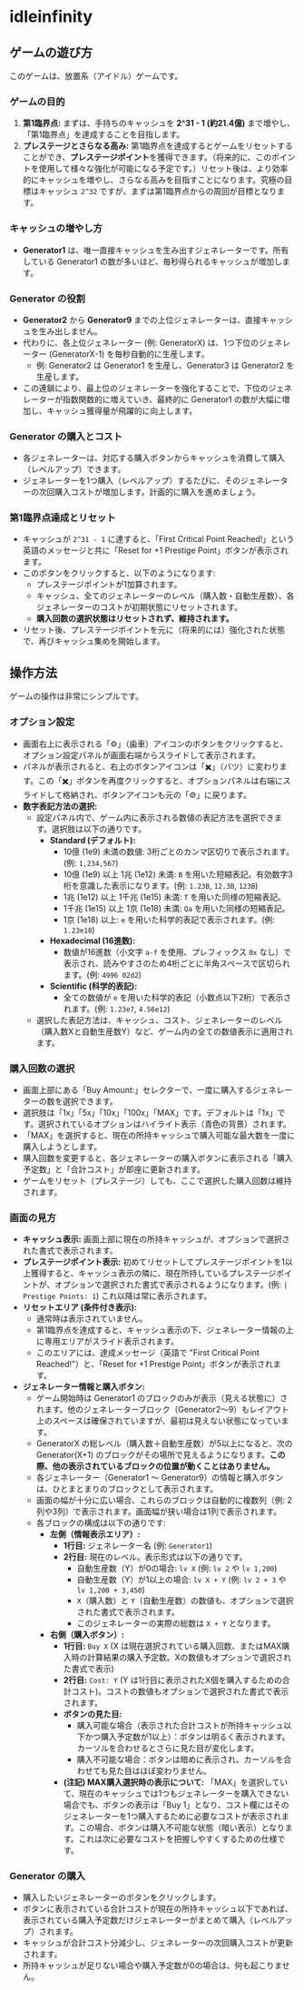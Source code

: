# idleinfinity

## ゲームの遊び方

このゲームは、放置系（アイドル）ゲームです。

### ゲームの目的
1.  **第1臨界点:** まずは、手持ちのキャッシュを **2^31 - 1 (約21.4億)** まで増やし、「第1臨界点」を達成することを目指します。
2.  **プレステージとさらなる高み:** 第1臨界点を達成するとゲームをリセットすることができ、**プレステージポイント**を獲得できます。（将来的に、このポイントを使用して様々な強化が可能になる予定です。）リセット後は、より効率的にキャッシュを増やし、さらなる高みを目指すことになります。究極の目標はキャッシュ `2^32` ですが、まずは第1臨界点からの周回が目標となります。

### キャッシュの増やし方
- **Generator1** は、唯一直接キャッシュを生み出すジェネレーターです。所有している Generator1 の数が多いほど、毎秒得られるキャッシュが増加します。

### Generator の役割
- **Generator2** から **Generator9** までの上位ジェネレーターは、直接キャッシュを生み出しません。
- 代わりに、各上位ジェネレーター (例: GeneratorX) は、1つ下位のジェネレーター (GeneratorX-1) を毎秒自動的に生産します。
  - 例: Generator2 は Generator1 を生産し、Generator3 は Generator2 を生産します。
- この連鎖により、最上位のジェネレーターを強化することで、下位のジェネレーターが指数関数的に増えていき、最終的に Generator1 の数が大幅に増加し、キャッシュ獲得量が飛躍的に向上します。

### Generator の購入とコスト
- 各ジェネレーターは、対応する購入ボタンからキャッシュを消費して購入（レベルアップ）できます。
- ジェネレーターを1つ購入（レベルアップ）するたびに、そのジェネレーターの次回購入コストが増加します。計画的に購入を進めましょう。

### 第1臨界点達成とリセット
- キャッシュが `2^31 - 1` に達すると、「First Critical Point Reached!」という英語のメッセージと共に「Reset for +1 Prestige Point」ボタンが表示されます。
- このボタンをクリックすると、以下のようになります:
    - プレステージポイントが1加算されます。
    - キャッシュ、全てのジェネレーターのレベル（購入数・自動生産数）、各ジェネレーターのコストが初期状態にリセットされます。
    - **購入回数の選択状態はリセットされず、維持されます。**
- リセット後、プレステージポイントを元に（将来的には）強化された状態で、再びキャッシュ集めを開始します。

## 操作方法

ゲームの操作は非常にシンプルです。

### オプション設定
- 画面右上に表示される「⚙️」（歯車）アイコンのボタンをクリックすると、オプション設定パネルが画面右端からスライドして表示されます。
- パネルが表示されると、右上のボタンアイコンは「✖️」（バツ）に変わります。この「✖️」ボタンを再度クリックすると、オプションパネルは右端にスライドして格納され、ボタンアイコンも元の「⚙️」に戻ります。
- **数字表記方法の選択:**
    - 設定パネル内で、ゲーム内に表示される数値の表記方法を選択できます。選択肢は以下の通りです。
        - **Standard (デフォルト):**
            - 10億 (1e9) 未満の数値: 3桁ごとのカンマ区切りで表示されます。(例: `1,234,567`)
            - 10億 (1e9) 以上 1兆 (1e12) 未満: `B` を用いた短縮表記。有効数字3桁を意識した表示になります。(例: `1.23B`, `12.3B`, `123B`)
            - 1兆 (1e12) 以上 1千兆 (1e15) 未満: `T` を用いた同様の短縮表記。
            - 1千兆 (1e15) 以上 1京 (1e18) 未満: `Qa` を用いた同様の短縮表記。
            - 1京 (1e18) 以上: `e` を用いた科学的表記で表示されます。(例: `1.23e18`)
        - **Hexadecimal (16進数):**
            - 数値が16進数（小文字 `a-f` を使用、プレフィックス `0x` なし）で表示され、読みやすさのため4桁ごとに半角スペースで区切られます。(例: `4996 02d2`)
        - **Scientific (科学的表記):**
            - 全ての数値が `e` を用いた科学的表記（小数点以下2桁）で表示されます。(例: `1.23e7`, `4.56e12`)
    - 選択した表記方法は、キャッシュ、コスト、ジェネレーターのレベル（購入数Xと自動生産数Y）など、ゲーム内の全ての数値表示に適用されます。

### 購入回数の選択
- 画面上部にある「Buy Amount:」セレクターで、一度に購入するジェネレーターの数を選択できます。
- 選択肢は「1x」「5x」「10x」「100x」「MAX」です。デフォルトは「1x」です。選択されているオプションはハイライト表示（青色の背景）されます。
- 「MAX」を選択すると、現在の所持キャッシュで購入可能な最大数を一度に購入しようとします。
- 購入回数を変更すると、各ジェネレーターの購入ボタンに表示される「購入予定数」と「合計コスト」が即座に更新されます。
- ゲームをリセット（プレステージ）しても、ここで選択した購入回数は維持されます。

### 画面の見方
- **キャッシュ表示:** 画面上部に現在の所持キャッシュが、オプションで選択された書式で表示されます。
- **プレステージポイント表示:** 初めてリセットしてプレステージポイントを1以上獲得すると、キャッシュ表示の隣に、現在所持しているプレステージポイントが、オプションで選択された書式で表示されるようになります。(例: `| Prestige Points: 1`) これ以降は常に表示されます。
- **リセットエリア (条件付き表示):**
    - 通常時は表示されていません。
    - 第1臨界点を達成すると、キャッシュ表示の下、ジェネレーター情報の上に専用エリアがスライド表示されます。
    - このエリアには、達成メッセージ（英語で "First Critical Point Reached!"）と、「Reset for +1 Prestige Point」ボタンが表示されます。
- **ジェネレーター情報と購入ボタン:**
    - ゲーム開始時は Generator1 のブロックのみが表示（見える状態に）されます。他のジェネレーターブロック（Generator2～9）もレイアウト上のスペースは確保されていますが、最初は見えない状態になっています。
    - GeneratorX の総レベル（購入数＋自動生産数）が5以上になると、次の Generator(X+1) のブロックがその場所で見えるようになります。**この際、他の表示されているブロックの位置が動くことはありません。**
    - 各ジェネレーター（Generator1 ～ Generator9）の情報と購入ボタンは、ひとまとまりのブロックとして表示されます。
    - 画面の幅が十分に広い場合、これらのブロックは自動的に複数列（例: 2列や3列）で表示されます。画面幅が狭い場合は1列で表示されます。
    - 各ブロックの構成は以下の通りです:
        - **左側（情報表示エリア）:**
            - **1行目:** ジェネレーター名 (例: `Generator1`)
            - **2行目:** 現在のレベル。表示形式は以下の通りです。
                - 自動生産数（Y）が0の場合: `lv X` (例: `lv 2` や `lv 1,200`)
                - 自動生産数（Y）が1以上の場合: `lv X + Y` (例: `lv 2 + 3` や `lv 1,200 + 3,450`)
                - `X`（購入数）と `Y`（自動生産数）の数値も、オプションで選択された書式で表示されます。
                - このジェネレーターの実際の総数は `X + Y` となります。
        - **右側（購入ボタン）:**
            - **1行目:** `Buy X` (X は現在選択されている購入回数、またはMAX購入時の計算結果の購入予定数。Xの数値もオプションで選択された書式で表示)
            - **2行目:** `Cost: Y` (Y は1行目に表示されたX個を購入するための合計コスト)。コストの数値もオプションで選択された書式で表示されます。
            - **ボタンの見た目:**
                - 購入可能な場合（表示された合計コストが所持キャッシュ以下かつ購入予定数が1以上）：ボタンは明るく表示されます。カーソルを合わせるとさらに見た目が変化します。
                - 購入不可能な場合：ボタンは暗めに表示され、カーソルを合わせても見た目はほぼ変わりません。
            - **(注記) MAX購入選択時の表示について:** 「MAX」を選択していて、現在のキャッシュでは1つもジェネレーターを購入できない場合でも、ボタンの表示は「Buy 1」となり、コスト欄にはそのジェネレーターを1つ購入するために必要なコストが表示されます。この場合、ボタンは購入不可能な状態（暗い表示）となります。これは次に必要なコストを把握しやすくするための仕様です。

### Generator の購入
- 購入したいジェネレーターのボタンをクリックします。
- ボタンに表示されている合計コストが現在の所持キャッシュ以下であれば、表示されている購入予定数だけジェネレーターがまとめて購入（レベルアップ）されます。
- キャッシュが合計コスト分減少し、ジェネレーターの次回購入コストが更新されます。
- 所持キャッシュが足りない場合や購入予定数が0の場合は、何も起こりません。
